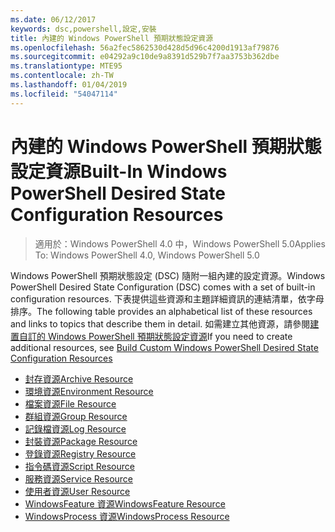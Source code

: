 ```yaml
---
ms.date: 06/12/2017
keywords: dsc,powershell,設定,安裝
title: 內建的 Windows PowerShell 預期狀態設定資源
ms.openlocfilehash: 56a2fec5862530d428d5d96c4200d1913af79876
ms.sourcegitcommit: e04292a9c10de9a8391d529b7f7aa3753b362dbe
ms.translationtype: MTE95
ms.contentlocale: zh-TW
ms.lasthandoff: 01/04/2019
ms.locfileid: "54047114"
---
```

# <a name="built-in-windows-powershell-desired-state-configuration-resources"></a><span data-ttu-id="e678d-103">內建的 Windows PowerShell 預期狀態設定資源</span><span class="sxs-lookup"><span data-stu-id="e678d-103">Built-In Windows PowerShell Desired State Configuration Resources</span></span>

> <span data-ttu-id="e678d-104">適用於：Windows PowerShell 4.0 中，Windows PowerShell 5.0</span><span class="sxs-lookup"><span data-stu-id="e678d-104">Applies To: Windows PowerShell 4.0, Windows PowerShell 5.0</span></span>

<span data-ttu-id="e678d-105">Windows PowerShell 預期狀態設定 (DSC) 隨附一組內建的設定資源。</span><span class="sxs-lookup"><span data-stu-id="e678d-105">Windows PowerShell Desired State Configuration (DSC) comes with a set of built-in configuration resources.</span></span> <span data-ttu-id="e678d-106">下表提供這些資源和主題詳細資訊的連結清單，依字母排序。</span><span class="sxs-lookup"><span data-stu-id="e678d-106">The following table provides an alphabetical list of these resources and links to topics that describe them in detail.</span></span> <span data-ttu-id="e678d-107">如需建立其他資源，請參閱[建置自訂的 Windows PowerShell 預期狀態設定資源](../../../resources/authoringResource.md)</span><span class="sxs-lookup"><span data-stu-id="e678d-107">If you need to create additional resources, see [Build Custom Windows PowerShell Desired State Configuration Resources](../../../resources/authoringResource.md)</span></span>

* [<span data-ttu-id="e678d-108">封存資源</span><span class="sxs-lookup"><span data-stu-id="e678d-108">Archive Resource</span></span>](archiveResource.md)
* [<span data-ttu-id="e678d-109">環境資源</span><span class="sxs-lookup"><span data-stu-id="e678d-109">Environment Resource</span></span>](environmentResource.md)
* [<span data-ttu-id="e678d-110">檔案資源</span><span class="sxs-lookup"><span data-stu-id="e678d-110">File Resource</span></span>](fileResource.md)
* [<span data-ttu-id="e678d-111">群組資源</span><span class="sxs-lookup"><span data-stu-id="e678d-111">Group Resource</span></span>](groupResource.md)
* [<span data-ttu-id="e678d-112">記錄檔資源</span><span class="sxs-lookup"><span data-stu-id="e678d-112">Log Resource</span></span>](logResource.md)
* [<span data-ttu-id="e678d-113">封裝資源</span><span class="sxs-lookup"><span data-stu-id="e678d-113">Package Resource</span></span>](packageResource.md)
* [<span data-ttu-id="e678d-114">登錄資源</span><span class="sxs-lookup"><span data-stu-id="e678d-114">Registry Resource</span></span>](registryResource.md)
* [<span data-ttu-id="e678d-115">指令碼資源</span><span class="sxs-lookup"><span data-stu-id="e678d-115">Script Resource</span></span>](scriptResource.md)
* [<span data-ttu-id="e678d-116">服務資源</span><span class="sxs-lookup"><span data-stu-id="e678d-116">Service Resource</span></span>](serviceResource.md)
* [<span data-ttu-id="e678d-117">使用者資源</span><span class="sxs-lookup"><span data-stu-id="e678d-117">User Resource</span></span>](userResource.md)
* [<span data-ttu-id="e678d-118">WindowsFeature 資源</span><span class="sxs-lookup"><span data-stu-id="e678d-118">WindowsFeature Resource</span></span>](windowsfeatureResource.md)
* [<span data-ttu-id="e678d-119">WindowsProcess 資源</span><span class="sxs-lookup"><span data-stu-id="e678d-119">WindowsProcess Resource</span></span>](windowsProcessResource.md)